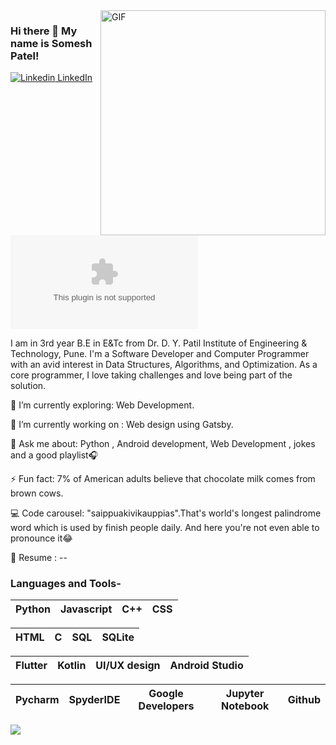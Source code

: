 <img align="right" alt="GIF" src="https://i.imgur.com/9GNZGLH.gif" width="360"/>

### Hi there 👋 My name is Somesh Patel! 

[![Linkedin](https://i.stack.imgur.com/gVE0j.png) LinkedIn](https://www.linkedin.com/in/im-somax/)&nbsp; [![Twitter](https://img.shields.io/twitter/url/https/twitter.com)](https://twitter.com/im_somax) 

<!--
**bhav09/bhav09** is a ✨ _special_ ✨ repository because its `README.md` (this file) appears on your GitHub profile.

Here are some ideas to get you started:

- 🔭 I’m currently working on ...
- 🌱 I’m currently learning ...
- 👯 I’m looking to collaborate on ...
- 🤔 I’m looking for help with ...
- 💬 Ask me about ...
- 📫 How to reach me: ...
- 😄 Pronouns: ...
- ⚡ Fun fact: ...

-->

I am in 3rd year B.E in E&Tc from Dr. D. Y. Patil Institute of Engineering & Technology, Pune. I'm a Software   Developer and Computer Programmer with an avid interest in Data Structures, Algorithms, and Optimization. As a core programmer, I love taking challenges and love being part of the solution. 
 

🌱 I’m currently exploring: Web Development.

🔭 I’m currently working on : Web design using Gatsby.

💬 Ask me about: Python , Android development, Web Development , jokes and a good playlist🎧

⚡ Fun fact: 7% of American adults believe that chocolate milk comes from brown cows.

💻 Code carousel: "saippuakivikauppias".That's world's longest palindrome word which is used by finish people daily. And here you're not even able to pronounce it😂

📄 Resume : --

### Languages and Tools-


| Python | Javascript | C++ | CSS |
| :---: | :---: | :---: | :---: |

| HTML | C | SQL | SQLite |
| :---: | :---: | :---: | :---: | 

| Flutter | Kotlin | UI/UX design | Android Studio |
| :---: | :---: | :---: | :---: | 

| Pycharm | SpyderIDE | Google Developers | Jupyter Notebook | Github |
| :---: | :---: | :---: | :---: | :---: |

![](https://github-readme-stats.vercel.app/api?username=im-somax&show_icons=true&line_height=30)
